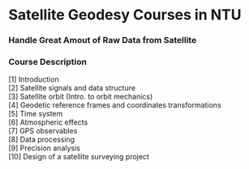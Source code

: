 # Satellite Geodesy Courses in NTU

### Handle Great Amout of Raw Data from Satellite
### Course Description
[1] Introduction  
[2] Satellite signals and data structure  
[3] Satellite orbit (Intro. to orbit mechanics)  
[4] Geodetic reference frames and coordinates transformations  
[5] Time system  
[6] Atmospheric effects  
[7] GPS observables  
[8] Data processing  
[9] Precision analysis  
[10] Design of a satellite surveying project  
